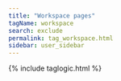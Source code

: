 ```yaml
---
title: "Workspace pages"
tagName: workspace
search: exclude
permalink: tag_workspace.html
sidebar: user_sidebar
---
```

{% include taglogic.html %}
